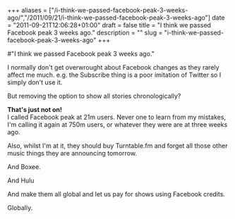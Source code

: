 +++
aliases = ["/i-think-we-passed-facebook-peak-3-weeks-ago/","/2011/09/21/i-think-we-passed-facebook-peak-3-weeks-ago"]
date = "2011-09-21T12:06:28+01:00"
draft = false
title = "I think we passed Facebook peak 3 weeks ago."
description = ""
slug = "i-think-we-passed-facebook-peak-3-weeks-ago"
+++

#"I think we passed Facebook peak 3 weeks ago."

 I normally don&#39;t get overwrought about Facebook changes as they rarely affect me much. e.g. the Subscribe thing is a poor imitation of Twitter so I simply don&#39;t use it.<p /><div>But removing the option to show all stories chronologically?<p /><div><b>That&#39;s just not on!</b></div><div></div><div><div> I called Facebook peak at 21m users. Never one to learn from my mistakes, I&#39;m calling it again at 750m users, or whatever they were are at three weeks ago. <p /></div></div></div><div>Also, whilst I&#39;m at it, they should buy Turntable.fm and forget all those other music things they are announcing tomorrow.</div><p /><div>And Boxee.</div><p /> <div>And Hulu</div><p /><div>And make them all global and let us pay for shows using Facebook credits.</div><p /><div>Globally.</div>
 